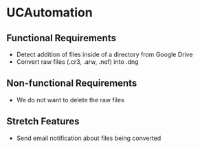# UCAutomation

## Functional Requirements
- Detect addition of files inside of a directory from Google Drive
- Convert raw files (.cr3, .arw, .nef) into .dng

## Non-functional Requirements
- We do not want to delete the raw files

## Stretch Features
- Send email notification about files being converted
